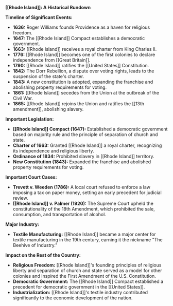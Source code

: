 **[[Rhode Island]]: A Historical Rundown**

**Timeline of Significant Events:**

* **1636:** Roger Williams founds Providence as a haven for religious freedom.
* **1647:** The [[Rhode Island]] Compact establishes a democratic government.
* **1663:** [[Rhode Island]] receives a royal charter from King Charles II.
* **1776:** [[Rhode Island]] becomes one of the first colonies to declare independence from [[Great Britain]].
* **1790:** [[Rhode Island]] ratifies the [[United States]] Constitution.
* **1842:** The Dorr Rebellion, a dispute over voting rights, leads to the suspension of the state's charter.
* **1843:** A new constitution is adopted, expanding the franchise and abolishing property requirements for voting.
* **1861:** [[Rhode Island]] secedes from the Union at the outbreak of the Civil War.
* **1865:** [[Rhode Island]] rejoins the Union and ratifies the [[13th amendment]], abolishing slavery.

**Important Legislation:**

* **[[Rhode Island]] Compact (1647):** Established a democratic government based on majority rule and the principle of separation of church and state.
* **Charter of 1663:** Granted [[Rhode Island]] a royal charter, recognizing its independence and religious liberty.
* **Ordinance of 1834:** Prohibited slavery in [[Rhode Island]] territory.
* **New Constitution (1843):** Expanded the franchise and abolished property requirements for voting.

**Important Court Cases:**

* **Trevett v. Weeden (1786):** A local court refused to enforce a law imposing a tax on paper money, setting an early precedent for judicial review.
* **[[Rhode Island]] v. Palmer (1920):** The Supreme Court upheld the constitutionality of the 18th Amendment, which prohibited the sale, consumption, and transportation of alcohol.

**Major Industry:**

* **Textile Manufacturing:** [[Rhode Island]] became a major center for textile manufacturing in the 19th century, earning it the nickname "The Beehive of Industry."

**Impact on the Rest of the Country:**

* **Religious Freedom:** [[Rhode Island]]'s founding principles of religious liberty and separation of church and state served as a model for other colonies and inspired the First Amendment of the U.S. Constitution.
* **Democratic Government:** The [[Rhode Island]] Compact established a precedent for democratic government in the [[United States]].
* **Industrialization:** [[Rhode Island]]'s textile industry contributed significantly to the economic development of the nation.